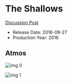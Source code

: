 # The Shallows

[Discussion Post](https://www.avsforum.com/threads/bass-eq-for-filtered-movies.2995212/post-56875882)

* Release Date: 2016-09-27
* Production Year: 2016

## Atmos

![img 0](https://i.imgur.com/0fsTfJc.jpg)

![img 1](https://i.imgur.com/ldo7HVE.jpg)


